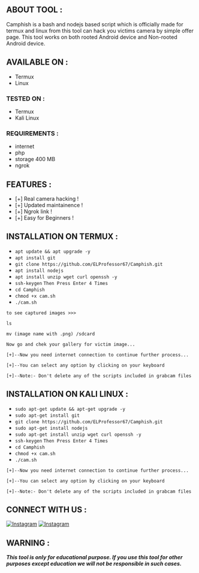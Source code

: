 
## ABOUT TOOL :

Camphish is a bash and nodejs based script which is officially made for termux and linux from this tool can hack you victims camera by simple offer page. This tool works on both rooted Android device and Non-rooted Android device.

## AVAILABLE ON :

* Termux
* Linux

### TESTED ON :

* Termux
* Kali Linux

### REQUIREMENTS :
* internet
* php
* storage 400 MB
* ngrok

## FEATURES :
* [+] Real camera hacking !
* [+] Updated maintainence !
* [+] Ngrok link !
* [+] Easy for Beginners !

## INSTALLATION ON TERMUX :

* ```apt update && apt upgrade -y```
* ```apt install git```
* ```git clone https://github.com/ELProfessor67/Camphish.git```
* ```apt install nodejs```
* ```apt install unzip wget curl openssh -y```
* ```ssh-keygen```
```Then Press Enter 4 Times```
* ```cd Camphish```
* ```chmod +x cam.sh```
* ```./cam.sh```
```
to see captured images >>>
```
```
ls

mv (image name with .png) /sdcard
```
```
Now go and chek your gallery for victim image...
```
```
[+]--Now you need internet connection to continue further process...

[+]--You can select any option by clicking on your keyboard

[+]--Note:- Don't delete any of the scripts included in grabcam files

```

## INSTALLATION ON KALI LINUX :

* ```sudo apt-get update && apt-get upgrade -y```
* ```sudo apt-get install git```
* ```git clone https://github.com/ELProfessor67/Camphish.git```
* ```sudo apt-get install nodejs```
* ```sudo apt-get install unzip wget curl openssh -y```
* ```ssh-keygen```
```Then Press Enter 4 Times```
* ```cd Camphish```
* ```chmod +x cam.sh```
* ```./cam.sh```

```
[+]--Now you need internet connection to continue further process...

[+]--You can select any option by clicking on your keyboard

[+]--Note:- Don't delete any of the scripts included in grabcam files

```

## CONNECT WITH US :

[![Instagram](https://img.shields.io/badge/INSTAGRAM-FOLLOW-red?style=for-the-badge&logo=instagram)](https://www.instagram.com/el___professor____/)
[![Instagram](https://img.shields.io/badge/FACEBOOK-LIKE-red?style=for-the-badge&logo=facebook)](https://www.facebook.com/jeeshan.raza.9484)

## WARNING : 
***This tool is only for educational purpose. If you use this tool for other purposes except education we will not be responsible in such cases.***